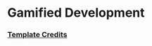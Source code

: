 Gamified Development
=====================

### [Template Credits](https://github.com/shashani-humanth/Notebook-AdminPanel)

